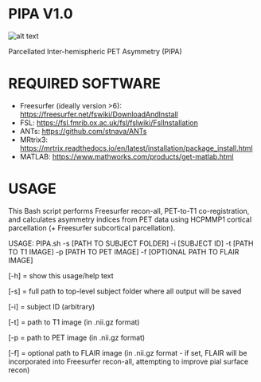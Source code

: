 # PIPA V1.0

![alt text](https://github.com/aaronsighed/PIPA/blob/main/PIPA.jpeg?raw=true)

Parcellated Inter-hemispheric PET Asymmetry (PIPA)

# REQUIRED SOFTWARE
- Freesurfer (ideally version >6): https://freesurfer.net/fswiki/DownloadAndInstall
- FSL: https://fsl.fmrib.ox.ac.uk/fsl/fslwiki/FslInstallation
- ANTs: https://github.com/stnava/ANTs
- MRtrix3: https://mrtrix.readthedocs.io/en/latest/installation/package_install.html
- MATLAB: https://www.mathworks.com/products/get-matlab.html

# USAGE

This Bash script performs Freesurfer recon-all, PET-to-T1 co-registration, and calculates asymmetry indices from PET data using HCPMMP1 cortical parcellation (+ Freesurfer subcortical parcellation). 

USAGE: PIPA.sh -s [PATH TO SUBJECT FOLDER] -i [SUBJECT ID] -t [PATH TO T1 IMAGE] -p [PATH TO PET IMAGE] -f [OPTIONAL PATH TO FLAIR IMAGE]

[-h] = show this usage/help text 

[-s] = full path to top-level subject folder where all output will be saved 

[-i] = subject ID (arbitrary)

[-t] = path to T1 image (in .nii.gz format)

[-p = path to PET image (in .nii.gz format)
  
[-f] = optional path to FLAIR image (in .nii.gz format - if set, FLAIR will be incorporated into Freesurfer recon-all, attempting to improve pial surface recon)
